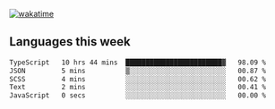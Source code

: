 [![wakatime](https://wakatime.com/badge/user/2d08dcba-b829-42d8-897d-6a005f58591f.svg)](https://wakatime.com/@2d08dcba-b829-42d8-897d-6a005f58591f)

## Languages this week

<!--START_SECTION:waka-->

```txt
TypeScript   10 hrs 44 mins  ████████████████████████▓   98.09 %
JSON         5 mins          ▒░░░░░░░░░░░░░░░░░░░░░░░░   00.87 %
SCSS         4 mins          ░░░░░░░░░░░░░░░░░░░░░░░░░   00.62 %
Text         2 mins          ░░░░░░░░░░░░░░░░░░░░░░░░░   00.41 %
JavaScript   0 secs          ░░░░░░░░░░░░░░░░░░░░░░░░░   00.00 %
```

<!--END_SECTION:waka-->
